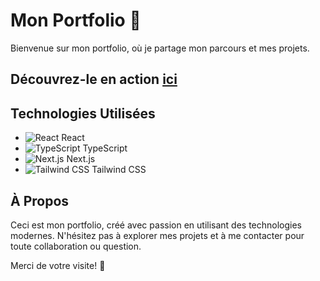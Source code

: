 # Mon Portfolio 📖

Bienvenue sur mon portfolio, où je partage mon parcours et mes projets.

## Découvrez-le en action [ici](https://kevinkuch.github.io/kevin-kuch-portfolio/)

## Technologies Utilisées

- ![React](https://img.shields.io/badge/React%20-%2320232a.svg?logo=react&logoColor=%2361DAFB) React
- ![TypeScript](https://img.shields.io/badge/TypeScript%20-%23007ACC.svg?logo=typescript&logoColor=white) TypeScript
- ![Next.js](https://img.shields.io/badge/Next.js%20-%23000000.svg?logo=next.js&logoColor=white) Next.js
- ![Tailwind CSS](https://img.shields.io/badge/Tailwind%20CSS%20-%2338B2AC.svg?logo=tailwind-css&logoColor=white) Tailwind CSS

## À Propos

Ceci est mon portfolio, créé avec passion en utilisant des technologies modernes. N'hésitez pas à explorer mes projets et à me contacter pour toute collaboration ou question.

Merci de votre visite! 🚀
